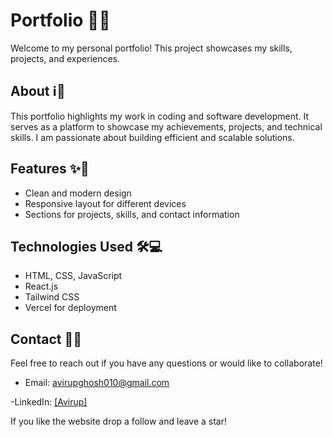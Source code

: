 # Portfolio 🎨💼

Welcome to my personal portfolio! This project showcases my skills, projects, and experiences.

## About ℹ️📌

This portfolio highlights my work in coding and software development. It serves as a platform to showcase my achievements, projects, and technical skills. I am passionate about building efficient and scalable solutions.

## Features ✨🚀

- Clean and modern design
- Responsive layout for different devices
- Sections for projects, skills, and contact information

## Technologies Used 🛠️💻

- HTML, CSS, JavaScript
- React.js
- Tailwind CSS
- Vercel for deployment

## Contact 📧📞

Feel free to reach out if you have any questions or would like to collaborate!

- Email: avirupghosh010@gmail.com

-LinkedIn: [[Avirup]](https://www.linkedin.com/in/avirup-ghosh-thebetterone)

If you like the website drop a follow and leave a star!
